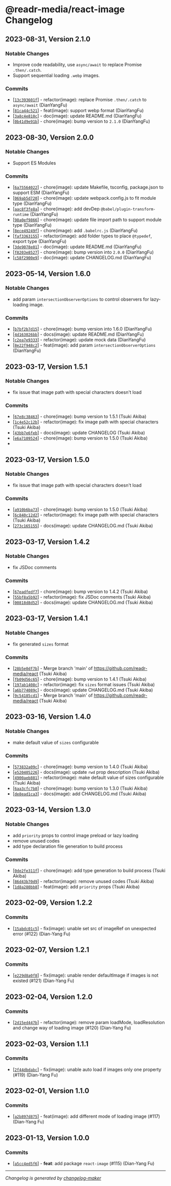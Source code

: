 # @readr-media/react-image Changelog

## 2023-08-31, Version 2.1.0

### Notable Changes
- Improve code readability, use `async/await` to replace Promise `.then/.catch`. 
- Support sequential loading `.webp` images.


### Commits
* \[[`13c393601f`](https://github.com/readr-media/react-image/commit/13c393601f)] - refactor(image): replace Promise `.then/.catch` to `async/await` (DianYangFu)
* \[[`81ca44c521`](https://github.com/readr-media/react-image/commit/81ca44c521)] - feat(image): support webp format (DianYangFu)
* \[[`3a8c4e810c`](https://github.com/readr-media/react-image/commit/3a8c4e810c)] - doc(image): update README.md (DianYangFu)
* \[[`0b41d9e91b`](https://github.com/readr-media/react-image/commit/0b41d9e91b)] - chore(image): bump version to `2.1.0` (DianYangFu)



## 2023-08-30, Version 2.0.0

### Notable Changes
- Support ES Modules


### Commits
* \[[`6a75564022`](https://github.com/readr-media/react-image/commit/6a75564022)] - chore(image): update Makefile, tsconfig, package.json to support ESM (DianYangFu)
* \[[`069ab5d720`](https://github.com/readr-media/react-image/commit/069ab5d720)] - chore(image): update webpack.config.js to fit module type (DianYangFu)
* \[[`aac8f3fe8a`](https://github.com/readr-media/react-image/commit/aac8f3fe8a)] - chore(image): add devDep `@babel/plugin-transform-runtime` (DianYangFu)
* \[[`98a0ef9866`](https://github.com/readr-media/react-image/commit/98a0ef9866)] - chore(image): update file import path to support module type (DianYangFu)
* \[[`8ece49249f`](https://github.com/readr-media/react-image/commit/8ece49249f)] - chore(image): add `.babelrc.js` (DianYangFu)
* \[[`faf3363155`](https://github.com/readr-media/react-image/commit/faf3363155)] - refactor(image): add folder types to place `@typedef`, export type (DianYangFu)
* \[[`3de9078e01`](https://github.com/readr-media/react-image/commit/3de9078e01)] - doc(image): update README.md (DianYangFu)
* \[[`f8203e8527`](https://github.com/readr-media/react-image/commit/f8203e8527)] - chore(image): bump version into `2.0.0` (DianYangFu)
* \[[`c58f2900e9`](https://github.com/readr-media/react-image/commit/c58f2900e9)] - doc(image): update CHANGELOG.md (DianYangFu)


## 2023-05-14, Version 1.6.0

### Notable Changes
- add param `intersectionObserverOptions` to control observers for lazy-loading image. 


### Commits
* \[[`b7bf2b7d15`](https://github.com/readr-media/react-image/commit/b7bf2b7d15)] - chore(image): bump version into 1.6.0 (DianYangFu)
* \[[`4d163026bb`](https://github.com/readr-media/react-image/commit/4d163026bb)] - docs(image): update README.md (DianYangFu)
* \[[`c2ea7e9333`](https://github.com/readr-media/react-image/commit/c2ea7e9333)] - refactor(image): update mock data (DianYangFu)
* \[[`8e22f948c2`](https://github.com/readr-media/react-image/commit/8e22f948c2)] - feat(image): add param `intersectionObserverOptions` (DianYangFu)


## 2023-03-17, Version 1.5.1

### Notable Changes
- fix issue that image path with special characters doesn't load

### Commits
* \[[`67e8c38463`](https://github.com/readr-media/react-image/commit/67e8c38463)] - chore(image): bump version to 1.5.1 (Tsuki Akiba)
* \[[`1c4e52c12b`](https://github.com/readr-media/react-image/commit/1c4e52c12b)] - refactor(image): fix image path with special characters (Tsuki Akiba)
* \[[`43bb7e6feb`](https://github.com/readr-media/react-image/commit/43bb7e6feb)] - docs(image): update CHANGELOG (Tsuki Akiba)
* \[[`e6a7109524`](https://github.com/readr-media/react-image/commit/e6a7109524)] - chore(image): bump version to 1.5.0 (Tsuki Akiba)
* 
## 2023-03-17, Version 1.5.0

### Notable Changes
- fix issue that image path with special characters doesn't load

### Commits
* \[[`a910b6ba73`](https://github.com/readr-media/react-image/commit/a910b6ba73)] - chore(image): bump version to 1.5.0 (Tsuki Akiba)
* \[[`6c840c12d2`](https://github.com/readr-media/react-image/commit/6c840c12d2)] - refactor(image): fix image path with special characters (Tsuki Akiba)
* \[[`273c165155`](https://github.com/readr-media/react-image/commit/273c165155)] - docs(image): update CHANGELOG.md (Tsuki Akiba)

## 2023-03-17, Version 1.4.2

### Notable Changes
- fix JSDoc comments

### Commits
* \[[`67eadfedf7`](https://github.com/readr-media/react-image/commit/67eadfedf7)] - chore(image): bump version to 1.4.2 (Tsuki Akiba)
* \[[`55bf8a5b92`](https://github.com/readr-media/react-image/commit/55bf8a5b92)] - refactor(image): fix JSDoc comments (Tsuki Akiba)
* \[[`00818d8d52`](https://github.com/readr-media/react-image/commit/00818d8d52)] - docs(image): update CHANGELOG.md (Tsuki Akiba)

## 2023-03-17, Version 1.4.1

### Notable Changes
- fix generated `sizes` format

### Commits
* \[[`28b5e0df7b`](https://github.com/readr-media/react-image/commit/28b5e0df7b)] - Merge branch 'main' of <https://github.com/readr-media/react> (Tsuki Akiba)
* \[[`fb09d56c65`](https://github.com/readr-media/react-image/commit/fb09d56c65)] - chore(image): bump version to 1.4.1 (Tsuki Akiba)
* \[[`197ab1408c`](https://github.com/readr-media/react-image/commit/197ab1408c)] - refactor(image): fix `sizes` format issues (Tsuki Akiba)
* \[[`a6b774089c`](https://github.com/readr-media/react-image/commit/a6b774089c)] - docs(image): update CHANGELOG.md (Tsuki Akiba)
* \[[`9c54185cd1`](https://github.com/readr-media/react-image/commit/9c54185cd1)] - Merge branch 'main' of <https://github.com/readr-media/react> (Tsuki Akiba)

## 2023-03-16, Version 1.4.0

### Notable Changes
- make default value of `sizes` configurable

### Commits
* \[[`573832a09c`](https://github.com/readr-media/react-image/commit/573832a09c)] - chore(image): bump version to 1.4.0 (Tsuki Akiba)
* \[[`e520405226`](https://github.com/readr-media/react-image/commit/e520405226)] - docs(image): update `rwd` prop description (Tsuki Akiba)
* \[[`4900aeb881`](https://github.com/readr-media/react-image/commit/4900aeb881)] - refactor(image): make default value of sizes configurable (Tsuki Akiba)
* \[[`6aa3cfc7b8`](https://github.com/readr-media/react-image/commit/6aa3cfc7b8)] - chore(image): bump version to 1.3.0 (Tsuki Akiba)
* \[[`de8ead1ca3`](https://github.com/readr-media/react-image/commit/de8ead1ca3)] - docs(image): add CHANGELOG.md (Tsuki Akiba)

## 2023-03-14, Version 1.3.0

### Notable Changes
- add `priority` props to control image preload or lazy loading
- remove unused codes
- add type declaration file generation to build process

### Commits
* \[[`0de2fe311f`](https://github.com/readr-media/react-image/commit/0de2fe311f)] - chore(image): add type generation to build process (Tsuki Akiba)
* \[[`86d43b70d9`](https://github.com/readr-media/react-image/commit/86d43b70d9)] - refactor(image): remove unused codes (Tsuki Akiba)
* \[[`1d8a280bb8`](https://github.com/readr-media/react-image/commit/1d8a280bb8)] - feat(image): add `priority` props (Tsuki Akiba)


## 2023-02-09, Version 1.2.2

### Commits
* \[[`15abdc01c5`](https://github.com/readr-media/react-image/commit/15abdc01c5)] - fix(image): unable set src of imageRef on unexpected error (#122) (Dian-Yang Fu)

## 2023-02-07, Version 1.2.1

### Commits
* \[[`e229d8a0f8`](https://github.com/readr-media/react-image/commit/e229d8a0f8)] - fix(image): unable render defaultImage if images is not existed (#121) (Dian-Yang Fu)

## 2023-02-04, Version 1.2.0

### Commits
* \[[`2d15ed447b`](https://github.com/readr-media/react-image/commit/2d15ed447b)] - refactor(image): remove param loadMode, loadResolution and change way of loading image (#120) (Dian-Yang Fu)

## 2023-02-03, Version 1.1.1

### Commits
* \[[`2f44dbdabc`](https://github.com/readr-media/react-image/commit/2f44dbdabc)] - fix(image): unable auto load if images only one property (#119) (Dian-Yang Fu)

## 2023-02-01, Version 1.1.0

### Commits
* \[[`a2b897d875`](https://github.com/readr-media/react-image/commit/a2b897d875)] - feat(image): add different mode of loading image (#117) (Dian-Yang Fu)

## 2023-01-13, Version 1.0.0

### Commits
* \[[`a5cc4ed5f6`](https://github.com/readr-media/react-image/commit/a5cc4ed5f6)] - **feat**: add package `react-image` (#115) (Dian-Yang Fu)

---
*Changelog is generated by [changelog-maker](https://www.npmjs.com/package/changelog-maker)*
